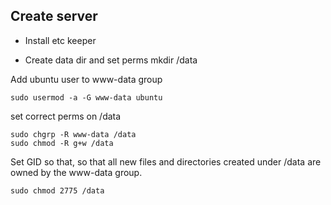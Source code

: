 Create server
------------

- Install etc keeper


- Create data dir and set perms
mkdir /data

Add ubuntu user to www-data group
```
sudo usermod -a -G www-data ubuntu
```

set correct perms on /data
```
sudo chgrp -R www-data /data
sudo chmod -R g+w /data
```

Set GID so that, so that all new files and directories created under /data are owned by the www-data group.
```
sudo chmod 2775 /data
```


